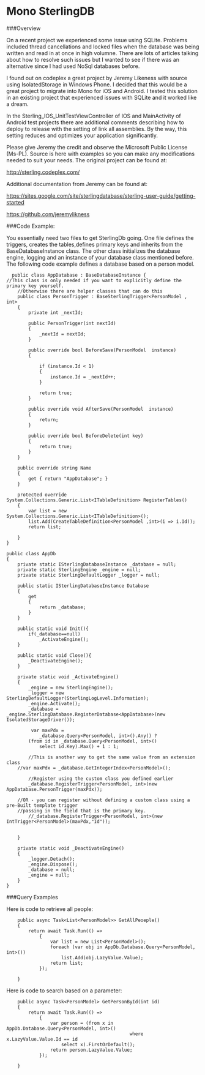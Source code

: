 Mono SterlingDB
===============

###Overview

On a recent project we experienced some issue using SQLite. Problems included thread cancellations and locked files when the database was being written and read in at once in high volumne. There are lots of articles talking about how to resolve such issues but I wanted to see if there was an alternative since I had used NoSql databases before.

I found out on codeplex a great project by Jeremy Likeness with source using IsolatedStorage in Windows Phone.  I decided that this would be a great project to migrate into Mono for iOS and Android. I tested this solution in an existing project that experienced issues with SQLite and it worked like a dream.

In the Sterling_IOS_UnitTestViewController of IOS and MainActivity of Android test projects there are additional comments describing how to deploy to release with the setting of link all assemblies.  By the way, this setting reduces and optimizes your application significantly.

Please give Jeremy the credit and observe the Microsoft Public License (Ms-PL). Source is here with examples so you can make any modifications needed to suit your needs. The original project can be found at:

http://sterling.codeplex.com/

Additional documentation from Jeremy can be found at:

https://sites.google.com/site/sterlingdatabase/sterling-user-guide/getting-started

https://github.com/jeremylikness

###Code Example:

You essentially need two files to get SterlingDb going.  One file defines the triggers, creates the tables,defines primary keys and inherits from the BaseDatabaseInstance class. The other class initializes the database engine, logging and an instance of your database class mentioned before. The following code example defines a database based on a person model.

      public class AppDatabase : BaseDatabaseInstance {
	//This class is only needed if you want to explicitly define the primary key yourself. 
        //Otherwise there are helper classes that can do this
        public class PersonTrigger : BaseSterlingTrigger<PersonModel , int>
        {
            private int _nextId;

            public PersonTrigger(int nextId)
            {
                _nextId = nextId;
            }

            public override bool BeforeSave(PersonModel  instance)
            {

                if (instance.Id < 1)
                {
                    instance.Id = _nextId++;
                }

                return true;
            }

            public override void AfterSave(PersonModel  instance)
            {
                return;
            }

            public override bool BeforeDelete(int key)
            {
                return true;
            }
        }

        public override string Name
        {
            get { return "AppDatabase"; }
        }

        protected override System.Collections.Generic.List<ITableDefinition> RegisterTables()
        {
            var list = new System.Collections.Generic.List<ITableDefinition>();
            list.Add(CreateTableDefinition<PersonModel ,int>(i => i.Id));
            return list;
        
        }
    }
    
    public class AppDb
    {
        private static ISterlingDatabaseInstance _database = null;
        private static SterlingEngine _engine = null;
        private static SterlingDefaultLogger _logger = null;

        public static ISterlingDatabaseInstance Database
        {
            get
            {
                return _database;
            }
        }

        public static void Init(){
            if(_database==null)
                _ActivateEngine();
        }

        public static void Close(){
            _DeactivateEngine();
        }

        private static void _ActivateEngine()
        {
            _engine = new SterlingEngine();
            _logger = new SterlingDefaultLogger(SterlingLogLevel.Information);
            _engine.Activate();
            _database = _engine.SterlingDatabase.RegisterDatabase<AppDatabase>(new IsolatedStorageDriver());

             var maxPdx =
                _database.Query<PersonModel, int>().Any() ?
            (from id in _database.Query<PersonModel, int>()
                select id.Key).Max() + 1 : 1;

            //This is another way to get the same value from an extension class
	    //var maxPdx = _database.GetIntegerIndex<PersonModel>(); 

            //Register using the custom class you defined earlier
            _database.RegisterTrigger<PersonModel, int>(new AppDatabase.PersonTrigger(maxPdx));

	    //OR - you can register without defining a custom class using a pre-Built template trigger 
	    //passing in the field that is the primary key.
            //_database.RegisterTrigger<PersonModel, int>(new IntTrigger<PersonModel>(maxPdx,"Id"));


        }

        private static void _DeactivateEngine()
        {
            _logger.Detach();
            _engine.Dispose();
            _database = null;
            _engine = null;
        }
    }
    
###Query Examples

Here is code to retrieve all people:

        public async Task<List<PersonModel>> GetAllPeoeple()
        {
            return await Task.Run(() =>
                {
                    var list = new List<PersonModel>();
                    foreach (var obj in AppDb.Database.Query<PersonModel, int>())
                        list.Add(obj.LazyValue.Value);
                    return list;
                });

        }
        
Here is code to search based on a parameter:

        public async Task<PersonModel> GetPersonById(int id)
        {
            return await Task.Run(() =>
                {
                    var person = (from x in AppDb.Database.Query<PersonModel, int>()
                                                 where  x.LazyValue.Value.Id == id
                        select x).FirstOrDefault(); 
                    return person.LazyValue.Value;
                });
                                   
        }
